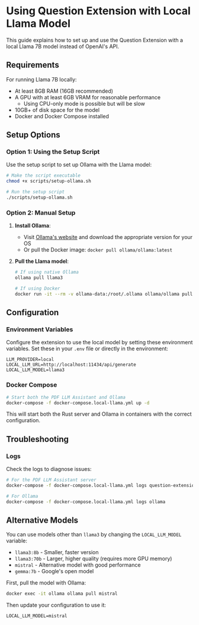 # Using Question Extension with Local Llama Model

This guide explains how to set up and use the Question Extension with a local Llama 7B model instead of OpenAI's API.

## Requirements

For running Llama 7B locally:
- At least 8GB RAM (16GB recommended)
- A GPU with at least 6GB VRAM for reasonable performance
  - Using CPU-only mode is possible but will be slow
- 10GB+ of disk space for the model
- Docker and Docker Compose installed

## Setup Options

### Option 1: Using the Setup Script

Use the setup script to set up Ollama with the Llama model:

```bash
# Make the script executable
chmod +x scripts/setup-ollama.sh

# Run the setup script
./scripts/setup-ollama.sh
```

### Option 2: Manual Setup

1. **Install Ollama**:
   - Visit [Ollama's website](https://ollama.ai/) and download the appropriate version for your OS
   - Or pull the Docker image: `docker pull ollama/ollama:latest`

2. **Pull the Llama model**:
   ```bash
   # If using native Ollama
   ollama pull llama3
   
   # If using Docker
   docker run -it --rm -v ollama-data:/root/.ollama ollama/ollama pull llama3
   ```

## Configuration

### Environment Variables

Configure the extension to use the local model by setting these environment variables.
Set these in your `.env` file or directly in the environment:

```
LLM_PROVIDER=local
LOCAL_LLM_URL=http://localhost:11434/api/generate
LOCAL_LLM_MODEL=llama3
```

### Docker Compose

```bash
# Start both the PDF LLM Assistant and Ollama
docker-compose -f docker-compose.local-llama.yml up -d
```

This will start both the Rust server and Ollama in containers with the correct configuration.

## Troubleshooting

### Logs

Check the logs to diagnose issues:

```bash
# For the PDF LLM Assistant server
docker-compose -f docker-compose.local-llama.yml logs question-extension 

# For Ollama
docker-compose -f docker-compose.local-llama.yml logs ollama
```

## Alternative Models

You can use models other than `llama3` by changing the `LOCAL_LLM_MODEL` variable:

- `llama3:8b` - Smaller, faster version
- `llama3:70b` - Larger, higher quality (requires more GPU memory)
- `mistral` - Alternative model with good performance
- `gemma:7b` - Google's open model

First, pull the model with Ollama:
```bash
docker exec -it ollama ollama pull mistral
```

Then update your configuration to use it:
```
LOCAL_LLM_MODEL=mistral
```